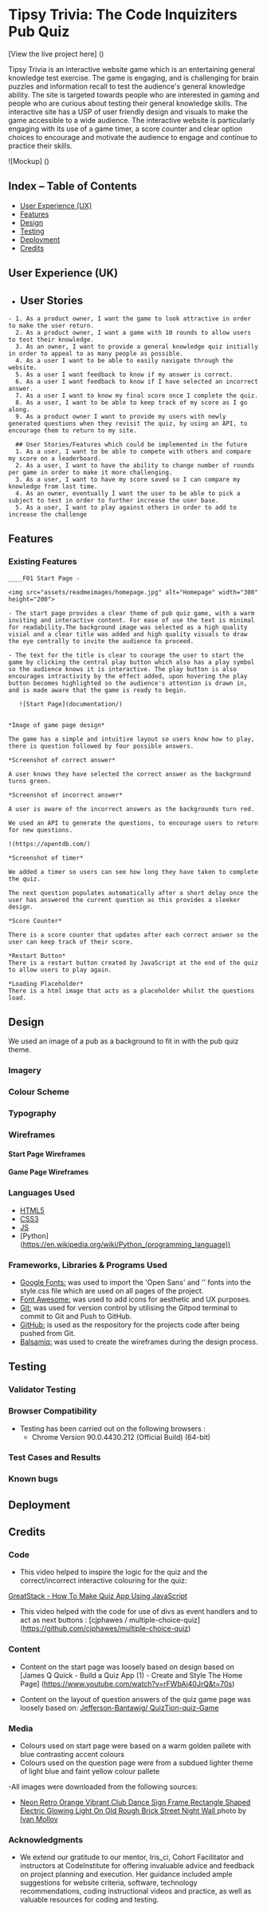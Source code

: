 <h1> Tipsy Trivia: The Code Inquiziters Pub Quiz </h1>

[View the live project here] ()

Tipsy Trivia is an interactive website game which is an entertaining general knowledge test exercise. The game is engaging, and is challenging for brain puzzles and information recall to test the audience's general knowledge ability. The site is targeted towards people who are interested in gaming and people who are curious about testing their general knowledge skills. The interactive site has a USP of user friendly design and visuals to make the game accessible to a wide audience. The interactive website is particularly engaging with its use of a game timer, a score counter and clear option choices to encourage and motivate the audience to engage and continue to practice their skills.

![Mockup] ()

## Index – Table of Contents
* [User Experience (UX)](#user-experience-ux) 
* [Features](#features)
* [Design](#design)
* [Testing](#testing)
* [Deployment](#deployment)
* [Credits](#credits)

## User Experience (UK)

-    ## User Stories

    - 1. As a product owner, I want the game to look attractive in order to make the user return.
      2. As a product owner, I want a game with 10 rounds to allow users to test their knowledge.
      3. As an owner, I want to provide a general knowledge quiz initially in order to appeal to as many people as possible.
      4. As a user I want to be able to easily navigate through the website.
      5. As a user I want feedback to know if my answer is correct.
      6. As a user I want feedback to know if I have selected an incorrect answer.
      7. As a user I want to know my final score once I complete the quiz.
      8. As a user, I want to be able to keep track of my score as I go along.
      9. As a product owner I want to provide my users with newly generated questions when they revisit the quiz, by using an API, to encourage them to return to my site.

      ## User Stories/Features which could be implemented in the future
      1. As a user, I want to be able to compete with others and compare my score on a leaderboard.
      2. As a user, I want to have the ability to change number of rounds per game in order to make it more challenging.
      3. As a user, I want to have my score saved so I can compare my knowledge from last time.
      4. As an owner, eventually I want the user to be able to pick a subject to test in order to further increase the user base.
      5. As a user, I want to play against others in order to add to increase the challenge


## Features

### Existing Features


    ____F01 Start Page - 

    <img src="assets/readmeimages/homepage.jpg" alt="Homepage" width="300" height="200">

    - The start page provides a clear theme of pub quiz game, with a warm inviting and interactive content. For ease of use the text is minimal for readability.The background image was selected as a high quality visial and a clear title was added and high quality visuals to draw the eye centrally to invite the audience to proceed. 
    
    - The text for the title is clear to courage the user to start the game by clicking the central play button which also has a play symbol so the audience knows it is interactive. The play button is also encourages intractivity by the effect added, upon hovering the play button becomes highlighted so the audience's attention is drawn in, and is made aware that the game is ready to begin.

       ![Start Page](documentation/)

    
    *Image of game page design*

    The game has a simple and intuitive layout so users know how to play, there is question followed by four possible answers.

    *Screenshot of correct answer*

    A user knows they have selected the correct answer as the background turns green.

    *Screenshot of incorrect answer*

    A user is aware of the incorrect answers as the backgrounds turn red.

    We used an API to generate the questions, to encourage users to return for new questions.

    !(https://opentdb.com/)

    *Screenshot of timer*

    We added a timer so users can see how long they have taken to complete the quiz.

    The next question populates automatically after a short delay once the user has answered the current question as this provides a sleeker design.
    
    *Score Counter*

    There is a score counter that updates after each correct answer so the user can keep track of their score.

    *Restart Button*
    There is a restart button created by JavaScript at the end of the quiz to allow users to play again.

    *Loading Placeholder*
    There is a html image that acts as a placeholder whilst the questions load. 








## Design

We used an image of a pub as a background to fit in with the pub quiz theme.

### Imagery

### Colour Scheme

### Typography

### Wireframes



#### Start Page Wireframes

#### Game Page Wireframes



### Languages Used

- [HTML5](https://en.wikipedia.org/wiki/HTML5)
- [CSS3](https://en.wikipedia.org/wiki/Cascading_Style_Sheets)
- [JS](https://en.wikipedia.org/wiki/JavaScript)
- [Python] (https://en.wikipedia.org/wiki/Python_(programming_language))

### Frameworks, Libraries & Programs Used

-   [Google Fonts:](https://fonts.google.com/) was used to import the 'Open Sans' and '' fonts into the style.css file which are used on all pages of the project.
-   [Font Awesome:](https://fontawesome.com/) was used to add icons for aesthetic and UX purposes.
-   [Git:](https://git-scm.com/) was used for version control by utilising the Gitpod terminal to commit to Git and Push to GitHub.
-   [GitHub:](https://github.com/) is used as the respository for the projects code after being pushed from Git.
-   [Balsamiq:](https://balsamiq.com/) was used to create the wireframes during the design process.

## Testing

### Validator Testing




### Browser Compatibility

- Testing has been carried out on the following browsers :
    - Chrome Version 90.0.4430.212 (Official Build) (64-bit)

### Test Cases and Results

### Known bugs



## Deployment

## Credits

### Code

- This video helped to inspire the logic for the quiz and the correct/incorrect interactive colouring for the quiz:

[GreatStack - How To Make Quiz App Using JavaScript ](https://www.youtube.com/watch?v=PBcqGxrr9g8&t=1263s)


- This video helped with the code for use of divs as event handlers and to act as next buttons : [cjphawes / multiple-choice-quiz] (https://github.com/cjphawes/multiple-choice-quiz)

### Content 
- Content on the start page was loosely based on design based on [James Q Quick - Build a Quiz App (1) - Create and Style The Home Page] (https://www.youtube.com/watch?v=rFWbAj40JrQ&t=70s)

- Content on the layout of question answers of the quiz game page was loosely based on: [Jefferson-Bantawig/ QuizTion-quiz-Game](https://github.com/Jefferson-Bantawig/QuizTion-Quiz-Game)




### Media 
- Colours used on start page were based on a warm golden pallete with blue contrasting accent colours
- Colours used on the question page were from a subdued lighter theme of light blue and faint yellow colour pallete

-All images were downloaded from the following sources:

- <a href="https://www.dreamstime.com/neon-retro-orange-vibrant-club-dance-sign-frame-rectangle-shaped-electric-glowing-light-old-rough-brick-street-night-wall-image191217360">Neon Retro Orange Vibrant Club Dance Sign Frame Rectangle Shaped Electric Glowing Light On Old Rough Brick Street Night Wall </a> photo by <a href="https://www.dreamstime.com/ivanmollov_info">Ivan Mollov</a> 

### Acknowledgments

- We extend our gratitude to our mentor, Iris_ci, Cohort Facilitator and instructors at CodeInstitute for offering invaluable advice and feedback on project planning and execution. Her guidance included ample suggestions for website criteria, software, technology recommendations, coding instructional videos and practice, as well as valuable resources for coding and testing.